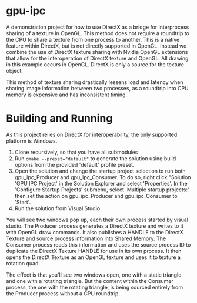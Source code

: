 # gpu-ipc
A demonstration project for how to use DirectX as a bridge for interprocess sharing of a texture in OpenGL. This method does not require a roundtrip to the CPU to share a texture from one process to another. This is a native feature within DirectX, but is not directly supported in OpenGL. Instead we combine the use of DirectX texture sharing with Nvidia OpenGL extensions that allow for the interoperation of DirectX texture and OpenGL. All drawing in this example occurs in OpenGL. DirectX is only a source for the texture object.

This method of texture sharing drastically lessens load and latency when sharing image information between two processes, as a roundtrip into CPU memory is expensive and has inconsistent timing.

# Building and Running
As this project relies on DirectX for interoperability, the only supported platform is Windows.

1) Clone recursively, so that you have all submodules
2) Run ```cmake --preset="default"``` to generate the solution using build options from the provided 'default' profile preset.
3) Open the solution and change the startup project selection to run both gpu_ipc_Producer and gpu_ipc_Consumer. To do so, right click "Solution 'GPU IPC Project' in the Solution Explorer and select 'Properties'. In the 'Configure Startup Projects' submenu, select 'Multiple startup projects:' then set the action on gpu_ipc_Producer and gpu_ipc_Consumer to 'Start'.
4) Run the solution from Visual Studio

You will see two windows pop up, each their own process started by visual studio. The Producer process generates a DirectX texture and writes to it with OpenGL draw commands. It also publishes a HANDLE to the DirectX Texture and source process information into Shared Memory. The Consumer process reads this information and uses the source process ID to duplicate the DirectX Texture HANDLE for use in its own process. It then opens the DirectX Texture as an OpenGL texture and uses it to texture a rotation quad.

The effect is that you'll see two windows open, one with a static triangle and one with a rotating triangle. But the content within the Consumer process, the one with the rotating triangle, is being sourced entirely from the Producer process without a CPU roundtrip.
